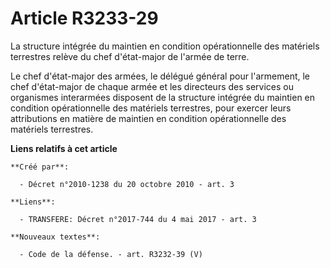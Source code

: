 # Article R3233-29

La structure intégrée du maintien en condition opérationnelle des matériels terrestres relève du chef d'état-major de l'armée
de terre. 

Le chef d'état-major des armées, le délégué général pour l'armement, le chef d'état-major de chaque armée et les directeurs
des services ou organismes interarmées disposent de la structure intégrée du maintien en condition opérationnelle des
matériels terrestres, pour exercer leurs attributions en matière de maintien en condition opérationnelle des matériels
terrestres.

**Liens relatifs à cet article**

	**Créé par**:

	  - Décret n°2010-1238 du 20 octobre 2010 - art. 3

	**Liens**:

	  - TRANSFERE: Décret n°2017-744 du 4 mai 2017 - art. 3

	**Nouveaux textes**:

	  - Code de la défense. - art. R3232-39 (V)
